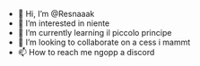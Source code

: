 - 👋 Hi, I’m @Resnaaak
- 👀 I’m interested in niente
- 🌱 I’m currently learning il piccolo principe
- 💞️ I’m looking to collaborate on a cess i mammt
- 📫 How to reach me ngopp a discord

<!---
Resnaaak/Resnaaak is a ✨ special ✨ repository because its `README.md` (this file) appears on your GitHub profile.
You can click the Preview link to take a look at your changes.
--->
